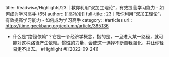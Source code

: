 title:: Readwise/Highlights/23｜教你利用“双加工理论”，有效提高学习能力 - 如何成为学习高手 (65)
author:: [[高冷冷]]
full-title:: 23｜教你利用“双加工理论”，有效提高学习能力 - 如何成为学习高手
category:: #articles
url:: https://time.geekbang.org/column/article/385136

- 什么是“路径依赖”？它是一个经济学概念，指的是，一旦进入某一路径，就可能对这种路径产生依赖。惯性的力量，会使这一选择不断自我强化，并让你轻易走不出去。 #Highlight #[[2022-09-24]]